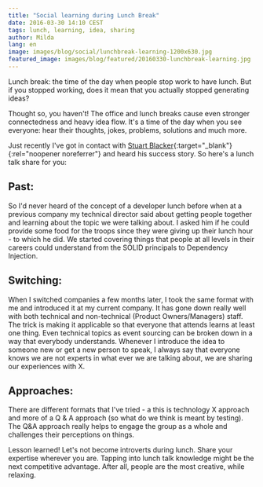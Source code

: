 ```yaml
---
title: "Social learning during Lunch Break"
date: 2016-03-30 14:10 CEST
tags: lunch, learning, idea, sharing
author: Milda
lang: en
image: images/blog/social/lunchbreak-learning-1200x630.jpg
featured_image: images/blog/featured/20160330-lunchbreak-learning.jpg
---
```


Lunch break: the time of the day when people stop work to have lunch. But if you stopped working, does it mean that you actually stopped generating ideas?

Thought so, you haven't! The office and lunch breaks cause even stronger connectedness and heavy idea flow. It's a time of the day when you see everyone: hear their thoughts, jokes, problems, solutions and much more.

Just recently I've got in contact with [Stuart Blacker](https://im5tu.io/){:target="_blank"}{:rel="noopener noreferrer"} and heard his success story. So here's a lunch talk share for you:

## Past:

So I'd never heard of the concept of a developer lunch before when at a previous company my technical director said about getting people together and learning about the topic we were talking about. I asked him if he could provide some food for the troops since they were giving up their lunch hour - to which he did. We started covering things that people at all levels in their careers could understand from the SOLID principals to Dependency Injection.

## Switching:

When I switched companies a few months later, I took the same format with me and introduced it at my current company. It has gone down really well with both technical and non-technical (Product Owners/Managers) staff. The trick is making it applicable so that everyone that attends learns at least one thing. Even technical topics as event sourcing can be broken down in a way that everybody understands. Whenever I introduce the idea to someone new or get a new person to speak, I always say that everyone knows we are not experts in what ever we are talking about, we are sharing our experiences with X.

## Approaches:

There are different formats that I've tried - a this is technology X approach and more of a Q & A approach (so what do we think is meant by testing). The Q&A approach really helps to engage the group as a whole and challenges their perceptions on things.

Lesson learned! Let's not become introverts during lunch. Share your expertise wherever you are. Tapping into lunch talk knowledge might be the next competitive advantage. After all, people are the most creative, while relaxing.
